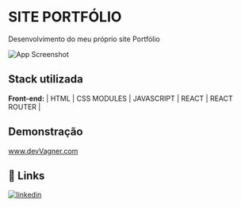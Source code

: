 
# SITE PORTFÓLIO

Desenvolvimento do meu próprio site Portfólio 

![App Screenshot](https://media-exp1.licdn.com/dms/image/C4D22AQHU54cY4KZcNg/feedshare-shrink_2048_1536/0/1664751358916?e=1667433600&v=beta&t=oxMK7VQnC-x28w-nhiXm9lRP7hFhYwm9QqZCqLrz3us)
## Stack utilizada

**Front-end:** | HTML | CSS MODULES | JAVASCRIPT |  REACT | REACT ROUTER |



## Demonstração

www.devVagner.com


## 🔗 Links

[![linkedin](https://img.shields.io/badge/linkedin-0A66C2?style=for-the-badge&logo=linkedin&logoColor=white)](https://www.linkedin.com/in/wagner-guimar%C3%A3es-709b66236/)
